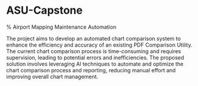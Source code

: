 # ASU-Capstone
% Airport Mapping Maintenance Automation

The project aims to develop an automated chart comparison system to enhance the efficiency and accuracy of an existing PDF Comparison Utility. The current chart comparison process is time-consuming and requires supervision, leading to potential errors and inefficiencies. The proposed solution involves leveraging AI techniques to automate and optimize the chart comparison process and reporting, reducing manual effort and improving overall chart management.
